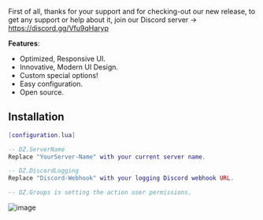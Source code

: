 First of all, thanks for your support and for checking-out our new release, to get any support or help about it, join our Discord server -> https://discord.gg/Vfu9qHaryp

**Features**:
- Optimized, Responsive UI.
- Innovative, Modern UI Design.
- Custom special options!
- Easy configuration.
- Open source.

## Installation
```lua
[configuration.lua]

-- DZ.ServerName
Replace "YourServer-Name" with your current server name.

-- DZ.DiscordLogging
Replace "Discord-Webhook" with your logging Discord webhook URL.

-- DZ.Groups is setting the action user permissions.
```

![image](https://user-images.githubusercontent.com/81599998/134503842-af256ca5-c543-44df-8551-658cefea3abd.png)

